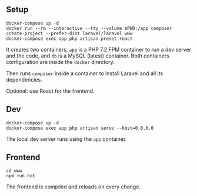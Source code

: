 ## Setup

```
docker-compose up -d
docker run --rm --interactive --tty --volume $PWD:/app composer create-project --prefer-dist laravel/laravel www
docker-compose exec app php artisan preset react
```

It creates two containers, `app` is a PHP 7.2 FPM container to run a dev server and the code, and `db` is a MySQL (latest) container. Both containers configuration are inside the `docker` directory.

Then runs `composer` inside a container to install Laravel and all its dependencies.

Optional: use React for the frontend.

## Dev

```
docker-compose up -d
docker-compose exec app php artisan serve --host=0.0.0.0
```

The local dev server runs using the `app` container.

## Frontend

```
cd www
npm run hot
```

The frontend is compiled and reloads on every change.
